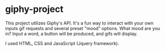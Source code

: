 # giphy-project

This project utilizes Giphy's API. It's a fun way to interact with your own inputs gif requests and several preset "mood" options. What mood are you in? Input a word, a button will be produced, and gifs will display. 

I used HTML, CSS and JavaScript (Jquery framework).

